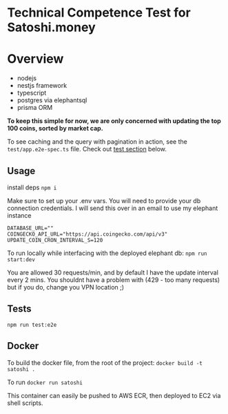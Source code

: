 # Technical Competence Test for Satoshi.money

# Overview

- nodejs
- nestjs framework
- typescript
- postgres via elephantsql
- prisma ORM

**To keep this simple for now, we are only concerned with updating the top 100 coins, sorted by market cap.**

To see caching and the query with pagination in action, see the `test/app.e2e-spec.ts` file. Check out [test section](#tests) below.

## Usage

install deps
`npm i`

Make sure to set up your .env vars. You will need to provide your db connection credentials. I will send this over in an email to use my elephant instance

```
DATABASE_URL=""
COINGECKO_API_URL="https://api.coingecko.com/api/v3"
UPDATE_COIN_CRON_INTERVAL_S=120
```

To run locally while interfacing with the deployed elephant db:
`npm run start:dev`

You are allowed 30 requests/min, and by default I have the update interval every 2 mins. You shouldnt have a problem with (429 - too many requests) but if you do, change you VPN location ;)

## Tests

`npm run test:e2e`

## Docker
To build the docker file, from the root of the project:
`docker build -t satoshi .`

To run
`docker run satoshi`

This container can easily be pushed to AWS ECR, then deployed to EC2 via shell scripts.